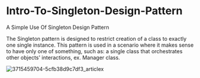 # Intro-To-Singleton-Design-Pattern
A Simple Use Of Singleton Design Pattern

The Singleton pattern is designed to restrict creation of a class to exactly one single instance. This pattern is used in a scenario where it makes sense to have only one of something, such as: a single class that orchestrates other objects' interactions, ex. Manager class.

![3715459704-5cfb38d9c7df3_articlex](https://user-images.githubusercontent.com/75223567/174621589-8a034336-d6e2-4759-ac72-befe75ffa143.png)
